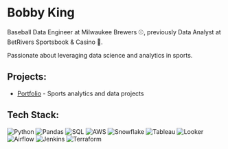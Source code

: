 # Bobby King

Baseball Data Engineer at Milwaukee Brewers ⚾, previously Data Analyst at BetRivers Sportsbook & Casino 🎰.

Passionate about leveraging data science and analytics in sports.

## Projects:
- [Portfolio](https://github.com/bobby-king3/data-projects) - Sports analytics and data projects

## Tech Stack:
![Python](https://img.shields.io/badge/-Python-3776AB?style=flat&logo=python&logoColor=white)
![Pandas](https://img.shields.io/badge/-Pandas-150458?style=flat&logo=pandas&logoColor=white)
![SQL](https://img.shields.io/badge/-SQL-4479A1?style=flat&logo=postgresql&logoColor=white)
![AWS](https://img.shields.io/badge/-AWS-FF9900?style=flat&logo=amazon-aws&logoColor=white)
![Snowflake](https://img.shields.io/badge/-Snowflake-29B5E8?style=flat&logo=snowflake&logoColor=white)
![Tableau](https://img.shields.io/badge/-Tableau-E97627?style=flat&logo=tableau&logoColor=white)
![Looker](https://img.shields.io/badge/-Looker-4285F4?style=flat&logo=looker&logoColor=white)
![Airflow](https://img.shields.io/badge/-Airflow-017CEE?style=flat&logo=apache-airflow&logoColor=white)
![Jenkins](https://img.shields.io/badge/-Jenkins-D24939?style=flat&logo=jenkins&logoColor=white)
![Terraform](https://img.shields.io/badge/-Terraform-623CE4?style=flat&logo=terraform&logoColor=white)
